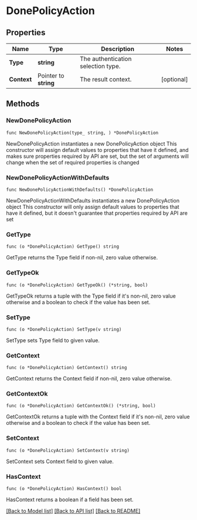 # DonePolicyAction

## Properties

Name | Type | Description | Notes
------------ | ------------- | ------------- | -------------
**Type** | **string** | The authentication selection type. | 
**Context** | Pointer to **string** | The result context. | [optional] 

## Methods

### NewDonePolicyAction

`func NewDonePolicyAction(type_ string, ) *DonePolicyAction`

NewDonePolicyAction instantiates a new DonePolicyAction object
This constructor will assign default values to properties that have it defined,
and makes sure properties required by API are set, but the set of arguments
will change when the set of required properties is changed

### NewDonePolicyActionWithDefaults

`func NewDonePolicyActionWithDefaults() *DonePolicyAction`

NewDonePolicyActionWithDefaults instantiates a new DonePolicyAction object
This constructor will only assign default values to properties that have it defined,
but it doesn't guarantee that properties required by API are set

### GetType

`func (o *DonePolicyAction) GetType() string`

GetType returns the Type field if non-nil, zero value otherwise.

### GetTypeOk

`func (o *DonePolicyAction) GetTypeOk() (*string, bool)`

GetTypeOk returns a tuple with the Type field if it's non-nil, zero value otherwise
and a boolean to check if the value has been set.

### SetType

`func (o *DonePolicyAction) SetType(v string)`

SetType sets Type field to given value.


### GetContext

`func (o *DonePolicyAction) GetContext() string`

GetContext returns the Context field if non-nil, zero value otherwise.

### GetContextOk

`func (o *DonePolicyAction) GetContextOk() (*string, bool)`

GetContextOk returns a tuple with the Context field if it's non-nil, zero value otherwise
and a boolean to check if the value has been set.

### SetContext

`func (o *DonePolicyAction) SetContext(v string)`

SetContext sets Context field to given value.

### HasContext

`func (o *DonePolicyAction) HasContext() bool`

HasContext returns a boolean if a field has been set.


[[Back to Model list]](../README.md#documentation-for-models) [[Back to API list]](../README.md#documentation-for-api-endpoints) [[Back to README]](../README.md)


